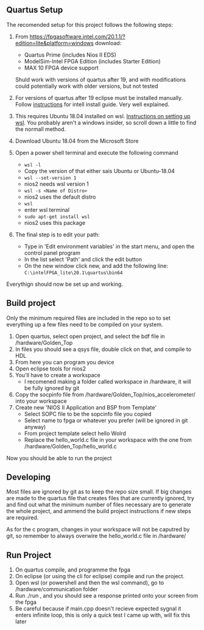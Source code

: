 ## Quartus Setup

The recomended setup for this project follows the following steps:

1. From https://fpgasoftware.intel.com/20.1.1/?edition=lite&platform=windows download:
    - Quartus Prime (includes Nios II EDS)
    - ModelSim-Intel FPGA Edition (includes Starter Edition)
    - MAX 10 FPGA device support

    Shuld work with versions of quartus after 19, and with modifications could potentially work with older versions, but not tested
2. For versions of quartus after 19 eclipse must be installed manually. Follow [instructions](https://www.intel.com/content/altera-www/global/en_us/index/support/support-resources/knowledge-base/tools/2019/why-does-the-nios--ii-not-installed-after-full-installation-of-t.html) for intell install guide. Very well explained.
3. This requires Ubuntu 18.04 installed on wsl. [Instructions on setting up wsl](https://docs.microsoft.com/en-us/windows/wsl/install-win10). You probably aren't a windows insider, so scroll down a little to find the normall method.
4. Download Ubuntu 18.04 from the Microsoft Store
5. Open a power shell terminal and execute the following command
    - ``` wsl -l ```
    - Copy the version of that either sais Ubuntu or Ubuntu-18.04
    - ``` wsl --set-version 1 ```
    - nios2 needs wsl version 1
    - ``` wsl -s <Name of Distro> ```
    - nios2 uses the default distro
    - ``` wsl ```
    - enter wsl terminal
    - ``` sudo apt-get install wsl ```
    - nios2 uses this package
6. The final step is to edit your path:
    - Type in 'Edit environment variables' in the start menu, and open the control panel program
    - In the list select 'Path' and click the edit button
    - On the new window click new, and add the following line:
        ``` C:\intelFPGA_lite\20.1\quartus\bin64 ```

Everythign should now be set up and working.

## Build project

Only the minimum required files are included in the repo so to set everything up a few files need to be compiled on your system.

1. Open quartus, select open project, and select the bdf file in /hardware/Golden_Top
2. In files you should see a qsys file, double click on that, and compile to HDL
3. From here you can program you device
4. Open eclipse tools for nios2
5. You'll have to create a workspace
    - I recomened making a folder called workspace in /hardware, it will be fully ignored by git
6. Copy the socpinfo file from /hardware/Golden_Top/nios_accelerometer/ into your workspace
7. Create new 'NIOS II Application and BSP from Template'
    - Select SOPC file to be the sopcinfo file you copied
    - Select name to fpga or whatever you prefer (will be ignored in git anyway)
    - From project template select hello Wolrd
    - Replace the hello_world.c file in your workspace with the one from /hardware/Golden_Top/hello_world.c 

Now you should be able to run the project

## Developing

Most files are ignored by git as to keep the repo size small. If big changes are made to the quartus file that creates files that are currently ignored, try and find out what the minimum number of files necessary are to generate the whole project, and ammend the build project instructions if new steps are required.

As for the c program, changes in your workspace will not be caputred by git, so remember to always overwire the hello_world.c file in /hardware/

## Run Project

1. On quartus compile, and programme the fpga
2. On eclipse (or using the cli for eclipse) compile and run the project.
3. Open wsl (or powershell and then the wsl command), go to /hardware/communication folder
4. Run ./run <char>, and you should see a response printed onto your screen from the fpga 
5. Be careful because if main.cpp doesn't recieve expected sygnal it enters infinite loop, this is only a quick test I came up with, will fix this later